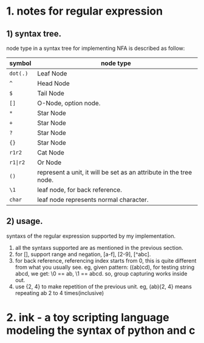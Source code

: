 # **1. notes for regular expression**

## 1) syntax tree.
node type in a syntax tree for implementing NFA is described as follow:

| symbol                    | node type                                                           |
| ------------------        | ------------------------------------------------------------------- |
| `dot(.)`                  | Leaf Node                                                           |
| `^`                       | Head Node                                                           |
| `$`                       | Tail Node                                                           |
| `[]`                      | O-Node, option node.                                                |             |
| `*`                       | Star Node                                                           |
| `+`                       | Star Node                                                           |
| `?`                       | Star Node                                                           |
| `{}`                      | Star Node                                                           |
| `r1r2`                    | Cat Node                                                            |
| <code>r1&#124;r2</code>   | Or Node                                                             |
| `()`                      | represent a unit, it will be set as an attribute in the tree node.  |
| `\1`                      | leaf node, for back reference.                                      |
| `char`                    | leaf node represents normal character.                              |

## 2) usage.
syntaxs of the regular expression supported by my implementation.

1. all the syntaxs supported are as mentioned in the previous section.
2. for [], support range and negation, [a-f], [2-9], [^abc].
3. for back reference, referencing index starts from 0, this is quite different from what you usually see.
   eg, given pattern: ((ab)cd),  for testing string abcd, we get: \\0 == ab, \\1 == abcd.
   so, group capturing works inside out.
4. use {2, 4} to make repetition of the previous unit.
   eg, (ab){2, 4} means repeating ab 2 to 4 times(inclusive)

# **2. ink - a toy scripting language modeling the syntax of python and c**

